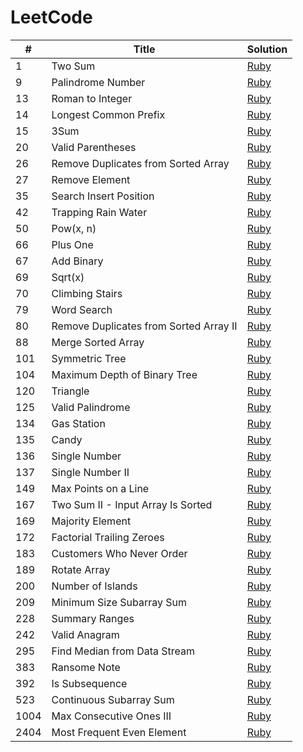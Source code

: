 # LeetCode

| # | Title | Solution |
|---| ----- | -------- |
|    1 | Two Sum                                | [Ruby](./ruby_solutions/1_two_sum.rb)                                 |
|    9 | Palindrome Number                      | [Ruby](./ruby_solutions/9_palindrome_number.rb)                       |
|   13 | Roman to Integer                       | [Ruby](./ruby_solutions/13_roman_to_integer.rb)                       |
|   14 | Longest Common Prefix                  | [Ruby](./ruby_solutions/14_longest_common_prefix.rb)                  |
|   15 | 3Sum                                   | [Ruby](./ruby_solutions/15_3sum.rb)                                   |
|   20 | Valid Parentheses                      | [Ruby](./ruby_solutions/20_valid_parentheses.rb)                      |
|   26 | Remove Duplicates from Sorted Array    | [Ruby](./ruby_solutions/26_remove_duplicates_from_sorted_array.rb)    |
|   27 | Remove Element                         | [Ruby](./ruby_solutions/27_remove_element.rb)                         |
|   35 | Search Insert Position                 | [Ruby](./ruby_solutions/35_search_insert_position.rb)                 |
|   42 | Trapping Rain Water                    | [Ruby](./ruby_solutions/42_trapping_rain_water.rb)                    |
|   50 | Pow(x, n)                              | [Ruby](./ruby_solutions/50_pow_x_n.rb)                                |
|   66 | Plus One                               | [Ruby](./ruby_solutions/66_plus_one.rb)                               |
|   67 | Add Binary                             | [Ruby](./ruby_solutions/67_add_binary.rb)                             |
|   69 | Sqrt(x)                                | [Ruby](./ruby_solutions/69_sqrt_x.rb)                                 |
|   70 | Climbing Stairs                        | [Ruby](./ruby_solutions/70_climbing_stairs.rb)                        |
|   79 | Word Search                            | [Ruby](./ruby_solutions/79_word_search.rb)                            |
|   80 | Remove Duplicates from Sorted Array II | [Ruby](./ruby_solutions/80_remove_duplicates_from_sorted_array_ii.rb) |
|   88 | Merge Sorted Array                     | [Ruby](./ruby_solutions/88_merge_sorted_array.rb)                     |
|  101 | Symmetric Tree                         | [Ruby](./ruby_solutions/101_symmetric_tree.rb)                        |
|  104 | Maximum Depth of Binary Tree           | [Ruby](./ruby_solutions/104_maximum_depth_of_binary_tree.rb)          |
|  120 | Triangle                               | [Ruby](./ruby_solutions/120_triangle.rb)                              |
|  125 | Valid Palindrome                       | [Ruby](./ruby_solutions/125_valid_palindrome.rb)                      |
|  134 | Gas Station                            | [Ruby](./ruby_solutions/134_gas_station.rb)                           |
|  135 | Candy                                  | [Ruby](./ruby_solutions/135_candy.rb)                                 |
|  136 | Single Number                          | [Ruby](./ruby_solutions/136_single_number.rb)                         |
|  137 | Single Number II                       | [Ruby](./ruby_solutions/137_single_number_ii.rb)                      |
|  149 | Max Points on a Line                   | [Ruby](./ruby_solutions/149_max_points_on_a_line.rb)                  |
|  167 | Two Sum II - Input Array Is Sorted     | [Ruby](./ruby_solutions/167_two_sum_ii.rb)                            |
|  169 | Majority Element                       | [Ruby](./ruby_solutions/169_majority_element.rb)                      |
|  172 | Factorial Trailing Zeroes              | [Ruby](./ruby_solutions/172_factorial_trailing_zeroes.rb)             |
|  183 | Customers Who Never Order              | [Ruby](./ruby_solutions/183_customers_who_never_order.rb)             |
|  189 | Rotate Array                           | [Ruby](./ruby_solutions/189_rotate_array.rb)                          |
|  200 | Number of Islands                      | [Ruby](./ruby_solutions/200_number_of_islands.rb)                     |
|  209 | Minimum Size Subarray Sum              | [Ruby](./ruby_solutions/209_minimum_size_subarray_sum.rb)             |
|  228 | Summary Ranges                         | [Ruby](./ruby_solutions/228_summary_ranges.rb)                        |
|  242 | Valid Anagram                          | [Ruby](./ruby_solutions/242_valid_anagram.rb)                         |
|  295 | Find Median from Data Stream           | [Ruby](./ruby_solutions/295_find_median.rb)                           |
|  383 | Ransome Note                           | [Ruby](./ruby_solutions/383_ransom_note.rb)                           |
|  392 | Is Subsequence                         | [Ruby](./ruby_solutions/392_is_subsequence.rb)                        |
|  523 | Continuous Subarray Sum                | [Ruby](./ruby_solutions/523_continuous_subarray_sum.rb)               |
| 1004 | Max Consecutive Ones III               | [Ruby](./ruby_solutions/1004_max_consecutive_ones_iii.rb)             |
| 2404 | Most Frequent Even Element             | [Ruby](./ruby_solutions/2404_most_frequent_even_element.rb)           |